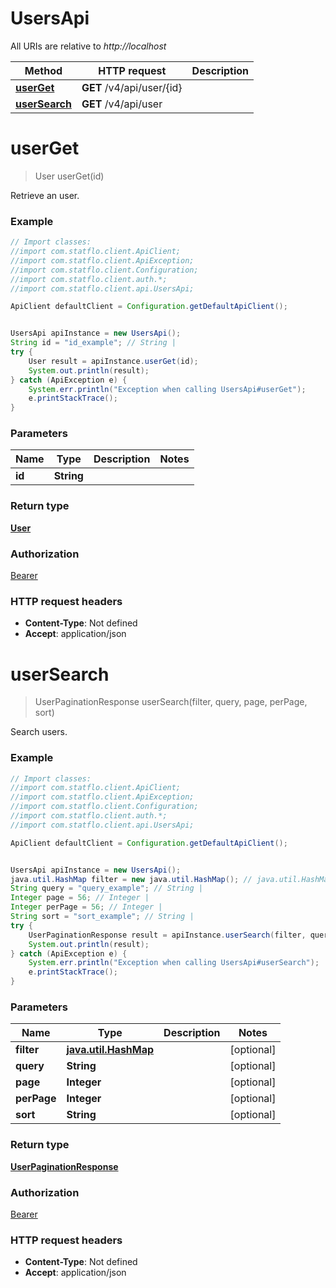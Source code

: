 # UsersApi

All URIs are relative to *http://localhost*

Method | HTTP request | Description
------------- | ------------- | -------------
[**userGet**](UsersApi.md#userGet) | **GET** /v4/api/user/{id} | 
[**userSearch**](UsersApi.md#userSearch) | **GET** /v4/api/user | 

<a name="userGet"></a>
# **userGet**
> User userGet(id)



Retrieve an user.

### Example
```java
// Import classes:
//import com.statflo.client.ApiClient;
//import com.statflo.client.ApiException;
//import com.statflo.client.Configuration;
//import com.statflo.client.auth.*;
//import com.statflo.client.api.UsersApi;

ApiClient defaultClient = Configuration.getDefaultApiClient();


UsersApi apiInstance = new UsersApi();
String id = "id_example"; // String | 
try {
    User result = apiInstance.userGet(id);
    System.out.println(result);
} catch (ApiException e) {
    System.err.println("Exception when calling UsersApi#userGet");
    e.printStackTrace();
}
```

### Parameters

Name | Type | Description  | Notes
------------- | ------------- | ------------- | -------------
 **id** | **String**|  |

### Return type

[**User**](User.md)

### Authorization

[Bearer](../README.md#Bearer)

### HTTP request headers

 - **Content-Type**: Not defined
 - **Accept**: application/json

<a name="userSearch"></a>
# **userSearch**
> UserPaginationResponse userSearch(filter, query, page, perPage, sort)



Search users.

### Example
```java
// Import classes:
//import com.statflo.client.ApiClient;
//import com.statflo.client.ApiException;
//import com.statflo.client.Configuration;
//import com.statflo.client.auth.*;
//import com.statflo.client.api.UsersApi;

ApiClient defaultClient = Configuration.getDefaultApiClient();


UsersApi apiInstance = new UsersApi();
java.util.HashMap filter = new java.util.HashMap(); // java.util.HashMap | 
String query = "query_example"; // String | 
Integer page = 56; // Integer | 
Integer perPage = 56; // Integer | 
String sort = "sort_example"; // String | 
try {
    UserPaginationResponse result = apiInstance.userSearch(filter, query, page, perPage, sort);
    System.out.println(result);
} catch (ApiException e) {
    System.err.println("Exception when calling UsersApi#userSearch");
    e.printStackTrace();
}
```

### Parameters

Name | Type | Description  | Notes
------------- | ------------- | ------------- | -------------
 **filter** | [**java.util.HashMap**](.md)|  | [optional]
 **query** | **String**|  | [optional]
 **page** | **Integer**|  | [optional]
 **perPage** | **Integer**|  | [optional]
 **sort** | **String**|  | [optional]

### Return type

[**UserPaginationResponse**](UserPaginationResponse.md)

### Authorization

[Bearer](../README.md#Bearer)

### HTTP request headers

 - **Content-Type**: Not defined
 - **Accept**: application/json


